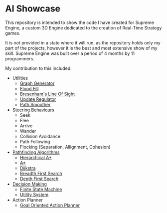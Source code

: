 # AI Showcase
This repository is intended to show the code I have created for Supreme Engine, a custom 3D Engine dedicated to the creation of Real-Time Strategy games. 

It is not provided in a state where it will run, as the repository holds only my part of the projects, however it is the best and most extensive show of my skill. Supreme Engine was built over a period of 4 months by 11 programmers.

My contribution to this included:

* Utilities
  * [Graph Generator](https://github.com/FilippoDenegri/AI-Showcase/blob/master/Pathfinding/CellSpacePartition.hpp)
  * [Flood Fill](https://github.com/FilippoDenegri/AI-Showcase/blob/daecc3419d63e91591611881289230f4a48b2100/Pathfinding/CellSpacePartition.hpp#L630)
  * [Bresenham's Line Of Sight](https://github.com/FilippoDenegri/AI-Showcase/blob/daecc3419d63e91591611881289230f4a48b2100/Pathfinding/CellSpacePartition.hpp#L385)
  * [Update Regulator](https://github.com/FilippoDenegri/AI-Showcase/blob/master/Utilities/Regulator.hpp)
  * [Path Smoother](https://github.com/FilippoDenegri/AI-Showcase/blob/daecc3419d63e91591611881289230f4a48b2100/Pathfinding/PathfindingAlgorithms/HierarchicalAStar/PathPlanner.cpp#L29)
* [Steering Behaviours](https://github.com/FilippoDenegri/AI-Showcase/blob/master/Utilities/SteeringBehaviours.hpp)
  * Seek
  * Flee
  * Arrive
  * Wander
  * Collision Avoidance
  * Path Following
  * Flocking (Separation, Allignment, Cohesion)
* [Pathfinding Algorithms](https://github.com/FilippoDenegri/AI-Showcase/tree/master/Pathfinding/PathfindingAlgorithms)
  * [Hierarchical A*](https://github.com/FilippoDenegri/AI-Showcase/tree/daecc3419d63e91591611881289230f4a48b2100/Pathfinding/PathfindingAlgorithms/HierarchicalAStar)
  * [A*](https://github.com/FilippoDenegri/AI-Showcase/blob/daecc3419d63e91591611881289230f4a48b2100/Pathfinding/PathfindingAlgorithms/HierarchicalAStar/Graph_AStar.hpp)
  * [Dijkstra](https://github.com/FilippoDenegri/AI-Showcase/blob/daecc3419d63e91591611881289230f4a48b2100/Pathfinding/PathfindingAlgorithms/Graph_Dijkstra.hpp)
  * [Breadth First Search](https://github.com/FilippoDenegri/AI-Showcase/blob/daecc3419d63e91591611881289230f4a48b2100/Pathfinding/PathfindingAlgorithms/Graph_BFS.hpp)
  * [Depth First Search](https://github.com/FilippoDenegri/AI-Showcase/blob/daecc3419d63e91591611881289230f4a48b2100/Pathfinding/PathfindingAlgorithms/Graph_DFS.hpp)
* [Decision Making](https://github.com/FilippoDenegri/AI-Showcase/tree/master/UtilitySystem)
  * [Finite State Machine](https://github.com/FilippoDenegri/AI-Showcase/blob/master/UtilitySystem/StateMachine.hpp)
  * [Utility System](https://github.com/FilippoDenegri/AI-Showcase/blob/master/UtilitySystem/UtilitySystem.hpp)
* Action Planner
  * [Goal Oriented Action Planner](https://github.com/FilippoDenegri/AI-Showcase/tree/master/GOAP)
